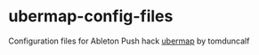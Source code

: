 # ubermap-config-files
Configuration files for Ableton Push hack [ubermap](https://github.com/tomduncalf/ubermap) by tomduncalf 
